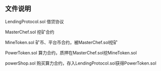## 文件说明

LendingProtocol.sol 借贷协议

MasterChef.sol 挖矿合约

MineToken.sol 矿币、平台币合约，被MasterChef.sol挖矿

PowerToken.sol 算力合约，质押在MasterChef.sol挖MineToken.sol

powerShop.sol 购买算力合约，存入LendingProtocol.sol获得PowerToken.sol